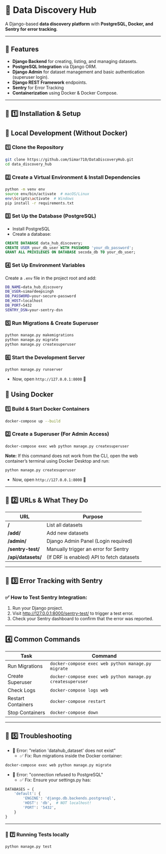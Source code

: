 #  🚀 Data Discovery Hub


A Django-based **data discovery platform** with **PostgreSQL, Docker, and Sentry for error tracking**.

---

## 🚀 Features
- **Django Backend** for creating, listing, and managing datasets.
- **PostgreSQL Integration** via Django ORM.
- **Django Admin** for dataset management and basic authentication (superuser login).
- **Django REST Framework** endpoints.
- **Sentry** for Error Tracking
- **Containerization** using Docker & Docker Compose.

---


## 📌 1️⃣ Installation & Setup

## **🔹 Local Development (Without Docker)**
### 1️⃣ Clone the Repository
```bash
git clone https://github.com/Simar710/DataDiscoveryHub.git
cd data_discovery_hub
```

### 2️⃣ Create a Virtual Environment & Install Dependencies
```bash
python -m venv env
source env/bin/activate  # macOS/Linux
env\Scripts\activate  # Windows
pip install -r requirements.txt
```

### 3️⃣ Set Up the Database (PostgreSQL)
- Install PostgreSQL
- Create a database:
```sql
CREATE DATABASE data_hub_discovery;
CREATE USER your_db_user WITH PASSWORD 'your_db_password';
GRANT ALL PRIVILEGES ON DATABASE secoda_db TO your_db_user;
```

### 4️⃣ Set Up Environment Variables
Create a `.env` file in the project root and add:

```bash
DB_NAME=data_hub_discovery
DB_USER=simardeepsingh
DB_PASSWORD=your-secure-password
DB_HOST=localhost
DB_PORT=5432
SENTRY_DSN=your-sentry-dsn
```

### 5️⃣ Run Migrations & Create Superuser
```bash
python manage.py makemigrations
python manage.py migrate
python manage.py createsuperuser
```

### 6️⃣ Start the Development Server

```bash
python manage.py runserver
```
- Now, open `http://127.0.0.1:8000` 🚀


## **🔹 Using Docker**

### 1️⃣ Build & Start Docker Containers
```bash
docker-compose up --build
```


### 2️⃣ Create a Superuser (For Admin Access)
```bash
docker-compose exec web python manage.py createsuperuser
```
**Note:** If this command does not work from the CLI, open the web container’s terminal using Docker Desktop and run:

```bash
python manage.py createsuperuser
```

- Now, open `http://127.0.0.1:8000` 🚀


---

## 📌 2️⃣ URLs & What They Do

| URL            | Purpose                                                       |
|----------------|---------------------------------------------------------------|
| **/**  | List all datasets                                           |
| **/add/**  |Add new datasets                                           |
| **/admin/**     | Django Admin Panel (Login required)                          |
| **/sentry-test/** | Manually trigger an error for Sentry                       |
| **/api/datasets/** | (If DRF is enabled) API to fetch datasets                  |


---
## 📌 3️⃣ Error Tracking with Sentry

### ✅ How to Test Sentry Integration:

1. Run your Django project.
2. Visit http://127.0.0.1:8000/sentry-test/ to trigger a test error.
3. Check your Sentry dashboard to confirm that the error was reported.


---
## 4️⃣ Common Commands

| Task                | Command                                                        |
|---------------------|----------------------------------------------------------------|
| Run Migrations      | `docker-compose exec web python manage.py migrate`             |
| Create Superuser    | `docker-compose exec web python manage.py createsuperuser`     |
| Check Logs          | `docker-compose logs web`                                     |
| Restart Containers  | `docker-compose restart`                                      |
| Stop Containers     | `docker-compose down`                                          |


---
## 📌 5️⃣ Troubleshooting
- 🚨 Error: "relation 'datahub_dataset' does not exist"
  - ✅ Fix: Run migrations inside the Docker container:
```bash
docker-compose exec web python manage.py migrate
```

- 🚨 Error: "connection refused to PostgreSQL"
  - ✅ Fix: Ensure your settings.py has:

```python
DATABASES = {
    'default': {
        'ENGINE': 'django.db.backends.postgresql',
        'HOST': 'db',  # NOT localhost!
        'PORT': '5432',
    }
}
```


---
### 📌 7️⃣ Running Tests locally
```bash
python manage.py test
```